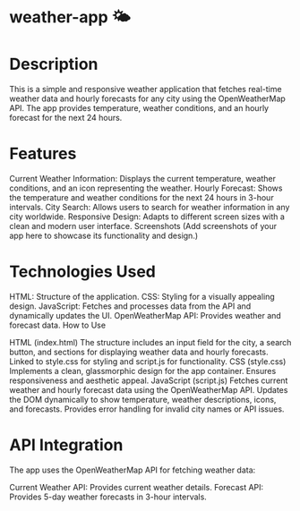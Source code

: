 # weather-app 🌤️
# Description
This is a simple and responsive weather application that fetches real-time weather data and hourly forecasts for any city using the OpenWeatherMap API. The app provides temperature, weather conditions, and an hourly forecast for the next 24 hours.

# Features
Current Weather Information: Displays the current temperature, weather conditions, and an icon representing the weather.
Hourly Forecast: Shows the temperature and weather conditions for the next 24 hours in 3-hour intervals.
City Search: Allows users to search for weather information in any city worldwide.
Responsive Design: Adapts to different screen sizes with a clean and modern user interface.
Screenshots
(Add screenshots of your app here to showcase its functionality and design.)

# Technologies Used
HTML: Structure of the application.
CSS: Styling for a visually appealing design.
JavaScript: Fetches and processes data from the API and dynamically updates the UI.
OpenWeatherMap API: Provides weather and forecast data.
How to Use

HTML (index.html)
The structure includes an input field for the city, a search button, and sections for displaying weather data and hourly forecasts.
Linked to style.css for styling and script.js for functionality.
CSS (style.css)
Implements a clean, glassmorphic design for the app container.
Ensures responsiveness and aesthetic appeal.
JavaScript (script.js)
Fetches current weather and hourly forecast data using the OpenWeatherMap API.
Updates the DOM dynamically to show temperature, weather descriptions, icons, and forecasts.
Provides error handling for invalid city names or API issues.
# API Integration
The app uses the OpenWeatherMap API for fetching weather data:

Current Weather API: Provides current weather details.
Forecast API: Provides 5-day weather forecasts in 3-hour intervals.
